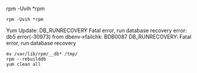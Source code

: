  rpm -Uvih *rpm 

```
rpm -Uvih *rpm
```



Yum Update: DB_RUNRECOVERY Fatal error, run database recovery
error: db5 error(-30973) from dbenv->failchk: BDB0087 DB_RUNRECOVERY: Fatal error, run database recovery

```
mv /var/lib/rpm/__db* /tmp/
rpm --rebuilddb
yum clean all
```